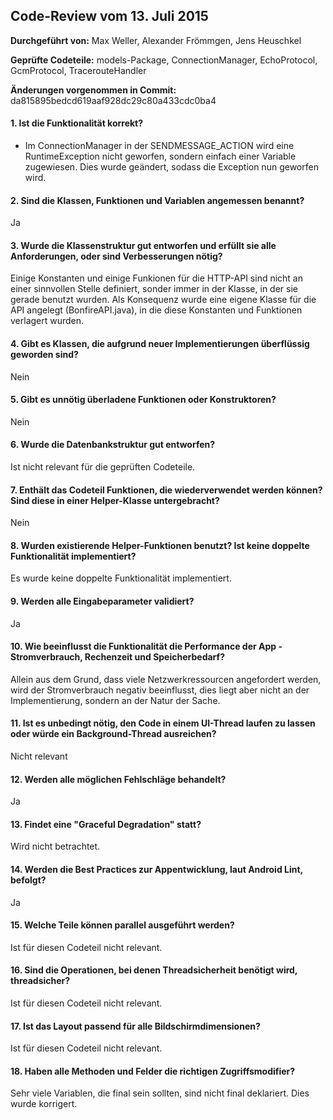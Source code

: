 
## Code-Review vom 13. Juli 2015

**Durchgeführt von:** Max Weller, Alexander Frömmgen, Jens Heuschkel

**Geprüfte Codeteile:** models-Package, ConnectionManager, EchoProtocol, GcmProtocol, TracerouteHandler

**Änderungen vorgenommen in Commit:** da815895bedcd619aaf928dc29c80a433cdc0ba4

#### 1. Ist die Funktionalität korrekt?

- Im ConnectionManager in der SENDMESSAGE\_ACTION wird eine RuntimeException nicht geworfen, sondern einfach einer Variable zugewiesen. Dies wurde geändert, sodass die Exception nun geworfen wird.

#### 2. Sind die Klassen, Funktionen und Variablen angemessen benannt?

Ja

#### 3. Wurde die Klassenstruktur gut entworfen und erfüllt sie alle Anforderungen, oder sind Verbesserungen nötig?

Einige Konstanten und einige Funkionen für die HTTP-API sind nicht an einer sinnvollen Stelle definiert, sonder immer in der Klasse, in der sie gerade benutzt wurden. Als Konsequenz wurde eine eigene Klasse für die API angelegt (BonfireAPI.java), in die diese Konstanten und Funktionen  verlagert wurden.

#### 4. Gibt es Klassen, die aufgrund neuer Implementierungen überflüssig geworden sind?

Nein

#### 5. Gibt es unnötig überladene Funktionen oder Konstruktoren?

Nein

#### 6. Wurde die Datenbankstruktur gut entworfen?

Ist nicht relevant für die geprüften Codeteile.

#### 7. Enthält das Codeteil Funktionen, die wiederverwendet werden können? Sind diese in einer Helper-Klasse untergebracht?

Nein

#### 8. Wurden existierende Helper-Funktionen benutzt? Ist keine doppelte Funktionalität implementiert?

Es wurde keine doppelte Funktionalität implementiert.

#### 9. Werden alle Eingabeparameter validiert?

Ja

#### 10. Wie beeinflusst die Funktionalität die Performance der App - Stromverbrauch, Rechenzeit und Speicherbedarf?

Allein aus dem Grund, dass viele Netzwerkressourcen angefordert werden, wird der Stromverbrauch negativ beeinflusst, dies liegt aber nicht an der Implementierung, sondern an der Natur der Sache.

#### 11. Ist es unbedingt nötig, den Code in einem UI-Thread laufen zu lassen oder würde ein Background-Thread ausreichen?

Nicht relevant

#### 12. Werden alle möglichen Fehlschläge behandelt?

Ja

#### 13. Findet eine "Graceful Degradation" statt?

Wird nicht betrachtet.

#### 14. Werden die Best Practices zur Appentwicklung, laut Android Lint, befolgt?

Ja

#### 15. Welche Teile können parallel ausgeführt werden?

Ist für diesen Codeteil nicht relevant.

#### 16. Sind die Operationen, bei denen Threadsicherheit benötigt wird, threadsicher?

Ist für diesen Codeteil nicht relevant.

#### 17. Ist das Layout passend für alle Bildschirmdimensionen?

Ist für diesen Codeteil nicht relevant.

#### 18. Haben alle Methoden und Felder die richtigen Zugriffsmodifier?

Sehr viele Variablen, die final sein sollten, sind nicht final deklariert. Dies wurde korrigert.
